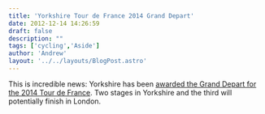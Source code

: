```yaml
---
title: 'Yorkshire Tour de France 2014 Grand Depart'
date: 2012-12-14 14:26:59
draft: false
description: ""
tags: ['cycling','Aside']
author: 'Andrew'
layout: '../../layouts/BlogPost.astro'
---
```


This is incredible news: Yorkshire has been [awarded the Grand Depart for the 2014 Tour de France](http://www.bbc.co.uk/sport/0/cycling/20724621). Two stages in Yorkshire and the third will potentially finish in London.
